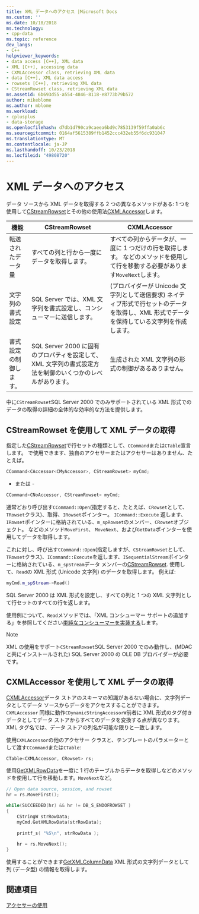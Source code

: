 ```yaml
---
title: XML データへのアクセス |Microsoft Docs
ms.custom: ''
ms.date: 10/18/2018
ms.technology:
- cpp-data
ms.topic: reference
dev_langs:
- C++
helpviewer_keywords:
- data access [C++], XML data
- XML [C++], accessing data
- CXMLAccessor class, retrieving XML data
- data [C++], XML data access
- rowsets [C++], retrieving XML data
- CStreamRowset class, retrieving XML data
ms.assetid: 6b693d55-a554-4846-8118-e8773b79b572
author: mikeblome
ms.author: mblome
ms.workload:
- cplusplus
- data-storage
ms.openlocfilehash: d7db1d790ca9caeea6bd9c7853139f59ffa0ab6c
ms.sourcegitcommit: 0164af5615389ffb1452ccc432eb55f6dc931047
ms.translationtype: MT
ms.contentlocale: ja-JP
ms.lasthandoff: 10/23/2018
ms.locfileid: "49808720"
---
```

# <a name="accessing-xml-data"></a>XML データへのアクセス

データ ソースから XML データを取得する 2 つの異なるメソッドがある: 1 つを使用して[CStreamRowset](../../data/oledb/cstreamrowset-class.md)とその他の使用法[CXMLAccessor](../../data/oledb/cxmlaccessor-class.md)します。  
  
|機能|CStreamRowset|CXMLAccessor|  
|-------------------|-------------------|------------------|  
|転送されたデータ量|すべての列と行から一度にデータを取得します。|すべての列からデータが、一度に 1 つだけの行を取得します。 などのメソッドを使用して行を移動する必要があります`MoveNext`します。|  
|文字列の書式設定|SQL Server では、XML 文字列を書式設定し、コンシューマーに送信します。|(プロバイダーが Unicode 文字列として送信要求) ネイティブ形式で行セットのデータを取得し、XML 形式でデータを保持している文字列を作成します。|  
|書式設定の制御します。|SQL Server 2000 に固有のプロパティを設定して、XML 文字列の書式設定方法を制御のいくつかのレベルがあります。|生成された XML 文字列の形式の制御があるありません。|  
  
中に`CStreamRowset`SQL Server 2000 でのみサポートされている XML 形式でのデータの取得の詳細の全体的な効率的な方法を提供します。  
  
## <a name="retrieving-xml-data-using-cstreamrowset"></a>CStreamRowset を使用して XML データの取得  

指定した[CStreamRowset](../../data/oledb/cstreamrowset-class.md)で行セットの種類として、`CCommand`または`CTable`宣言します。 で使用できます、独自のアクセサーまたはアクセサーはありません、たとえば。  
  
```cpp  
CCommand<CAccessor<CMyAccessor>, CStreamRowset> myCmd;  
```  
  
- または -  
  
```cpp  
CCommand<CNoAccessor, CStreamRowset> myCmd;  
```  
  
通常どおり呼び出す`CCommand::Open`(指定すると、たとえば、`CRowset`として、`TRowset`クラス)、取得、`IRowset`ポインター。 `ICommand::Execute` 返します、`IRowset`ポインターに格納されている、`m_spRowset`のメンバー、`CRowset`オブジェクト。 などのメソッド`MoveFirst`、 `MoveNext`、および`GetData`ポインターを使用してデータを取得します。  
  
これに対し、呼び出す`CCommand::Open`(指定しますが、`CStreamRowset`として、`TRowset`クラス)、`ICommand::Execute`を返します、`ISequentialStream`ポインターに格納されている、`m_spStream`データ メンバーの[CStreamRowset](../../data/oledb/cstreamrowset-class.md). 使用して、`Read`の XML 形式 (Unicode 文字列) のデータを取得します。 例えば:  
  
```cpp  
myCmd.m_spStream->Read()  
```  
  
SQL Server 2000 は XML 形式を設定し、すべての列と 1 つの XML 文字列として行セットのすべての行を返します。  
  
使用例について、`Read`メソッドでは、「XML コンシューマー サポートの追加する」を参照してください[単純なコンシューマーを実装する](../../data/oledb/implementing-a-simple-consumer.md)します。  
  
> [!NOTE]
> XML の使用をサポート`CStreamRowset`SQL Server 2000 でのみ動作し、(MDAC と共にインストールされた) SQL Server 2000 の OLE DB プロバイダーが必要です。  
  
## <a name="retrieving-xml-data-using-cxmlaccessor"></a>CXMLAccessor を使用して XML データの取得  

[CXMLAccessor](../../data/oledb/cxmlaccessor-class.md)データ ストアのスキーマの知識があるない場合に、文字列データとしてデータ ソースからデータをアクセスすることができます。 `CXMLAccessor` 同様に動作`CDynamicStringAccessorW`前者に XML 形式のタグ付きデータとしてデータ ストアからすべてのデータを変換する点が異なります。 XML タグ名では、データ ストアの列名が可能な限りと一致します。  
  
使用`CXMLAccessor`の他のアクセサー クラスと、テンプレートのパラメーターとして渡す`CCommand`または`CTable`:  
  
```cpp  
CTable<CXMLAccessor, CRowset> rs;  
```  
  
使用[GetXMLRowData](../../data/oledb/cxmlaccessor-getxmlrowdata.md)を一度に 1 行のテーブルからデータを取得しなどのメソッドを使用して行を移動します。`MoveNext`など。  
  
```cpp  
// Open data source, session, and rowset  
hr = rs.MoveFirst();  

while(SUCCEEDED(hr) && hr != DB_S_ENDOFROWSET )  
{  
    CStringW strRowData;  
    myCmd.GetXMLRowData(strRowData);  
  
    printf_s( "%S\n", strRowData );  
  
    hr = rs.MoveNext();  
}  
```  
  
使用することができます[GetXMLColumnData](../../data/oledb/cxmlaccessor-getxmlcolumndata.md) XML 形式の文字列データとして列 (データ型) の情報を取得します。  
  
## <a name="see-also"></a>関連項目  

[アクセサーの使用](../../data/oledb/using-accessors.md)